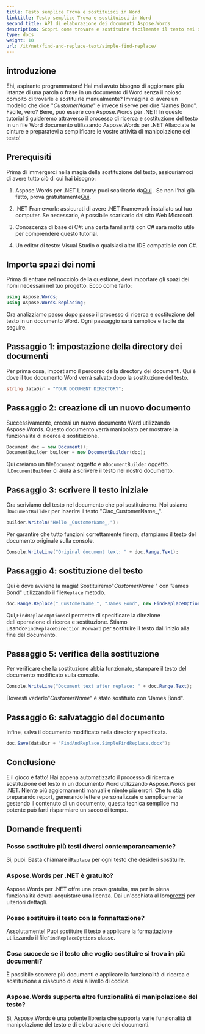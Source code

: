 ```yaml
---
title: Testo semplice Trova e sostituisci in Word
linktitle: Testo semplice Trova e sostituisci in Word
second_title: API di elaborazione dei documenti Aspose.Words
description: Scopri come trovare e sostituire facilmente il testo nei documenti Word utilizzando Aspose.Words per .NET. Guida passo passo inclusa.
type: docs
weight: 10
url: /it/net/find-and-replace-text/simple-find-replace/
---
```

## introduzione

Ehi, aspirante programmatore! Hai mai avuto bisogno di aggiornare più istanze di una parola o frase in un documento di Word senza il noioso compito di trovarle e sostituirle manualmente? Immagina di avere un modello che dice "_CustomerName_" e invece ti serve per dire "James Bond". Facile, vero? Bene, può essere con Aspose.Words per .NET! In questo tutorial ti guideremo attraverso il processo di ricerca e sostituzione del testo in un file Word documento utilizzando Aspose.Words per .NET Allacciate le cinture e preparatevi a semplificare le vostre attività di manipolazione del testo!

## Prerequisiti

Prima di immergerci nella magia della sostituzione del testo, assicuriamoci di avere tutto ciò di cui hai bisogno:

1.  Aspose.Words per .NET Library: puoi scaricarlo da[Qui](https://releases.aspose.com/words/net/) . Se non l'hai già fatto, prova gratuitamente[Qui](https://releases.aspose.com/).

2. .NET Framework: assicurati di avere .NET Framework installato sul tuo computer. Se necessario, è possibile scaricarlo dal sito Web Microsoft.

3. Conoscenza di base di C#: una certa familiarità con C# sarà molto utile per comprendere questo tutorial.

4. Un editor di testo: Visual Studio o qualsiasi altro IDE compatibile con C#.

## Importa spazi dei nomi

Prima di entrare nel nocciolo della questione, devi importare gli spazi dei nomi necessari nel tuo progetto. Ecco come farlo:

```csharp
using Aspose.Words;
using Aspose.Words.Replacing;
```

Ora analizziamo passo dopo passo il processo di ricerca e sostituzione del testo in un documento Word. Ogni passaggio sarà semplice e facile da seguire.

## Passaggio 1: impostazione della directory dei documenti

Per prima cosa, impostiamo il percorso della directory dei documenti. Qui è dove il tuo documento Word verrà salvato dopo la sostituzione del testo.

```csharp
string dataDir = "YOUR DOCUMENT DIRECTORY";
```

## Passaggio 2: creazione di un nuovo documento

Successivamente, creerai un nuovo documento Word utilizzando Aspose.Words. Questo documento verrà manipolato per mostrare la funzionalità di ricerca e sostituzione.

```csharp
Document doc = new Document();
DocumentBuilder builder = new DocumentBuilder(doc);
```

 Qui creiamo un file`Document` oggetto e a`DocumentBuilder` oggetto. IL`DocumentBuilder` ci aiuta a scrivere il testo nel nostro documento.

## Passaggio 3: scrivere il testo iniziale

 Ora scriviamo del testo nel documento che poi sostituiremo. Noi usiamo il`DocumentBuilder` per inserire il testo "Ciao_CustomerName_,".

```csharp
builder.Writeln("Hello _CustomerName_,");
```

Per garantire che tutto funzioni correttamente finora, stampiamo il testo del documento originale sulla console.

```csharp
Console.WriteLine("Original document text: " + doc.Range.Text);
```

## Passaggio 4: sostituzione del testo

Qui è dove avviene la magia! Sostituiremo"_CustomerName_ " con "James Bond" utilizzando il file`Replace` metodo. 

```csharp
doc.Range.Replace("_CustomerName_", "James Bond", new FindReplaceOptions(FindReplaceDirection.Forward));
```

 Qui,`FindReplaceOptions`ci permette di specificare la direzione dell'operazione di ricerca e sostituzione. Stiamo usando`FindReplaceDirection.Forward` per sostituire il testo dall'inizio alla fine del documento.

## Passaggio 5: verifica della sostituzione

Per verificare che la sostituzione abbia funzionato, stampare il testo del documento modificato sulla console.

```csharp
Console.WriteLine("Document text after replace: " + doc.Range.Text);
```

Dovresti vederlo"_CustomerName_" è stato sostituito con "James Bond".

## Passaggio 6: salvataggio del documento

Infine, salva il documento modificato nella directory specificata.

```csharp
doc.Save(dataDir + "FindAndReplace.SimpleFindReplace.docx");
```

## Conclusione

E il gioco è fatto! Hai appena automatizzato il processo di ricerca e sostituzione del testo in un documento Word utilizzando Aspose.Words per .NET. Niente più aggiornamenti manuali e niente più errori. Che tu stia preparando report, generando lettere personalizzate o semplicemente gestendo il contenuto di un documento, questa tecnica semplice ma potente può farti risparmiare un sacco di tempo.

## Domande frequenti

### Posso sostituire più testi diversi contemporaneamente?
 Si, puoi. Basta chiamare il`Replace` per ogni testo che desideri sostituire.

### Aspose.Words per .NET è gratuito?
Aspose.Words per .NET offre una prova gratuita, ma per la piena funzionalità dovrai acquistare una licenza. Dai un'occhiata al loro[prezzi](https://purchase.aspose.com/buy) per ulteriori dettagli.

### Posso sostituire il testo con la formattazione?
 Assolutamente! Puoi sostituire il testo e applicare la formattazione utilizzando il file`FindReplaceOptions` classe.

### Cosa succede se il testo che voglio sostituire si trova in più documenti?
È possibile scorrere più documenti e applicare la funzionalità di ricerca e sostituzione a ciascuno di essi a livello di codice.

### Aspose.Words supporta altre funzionalità di manipolazione del testo?
Sì, Aspose.Words è una potente libreria che supporta varie funzionalità di manipolazione del testo e di elaborazione dei documenti.